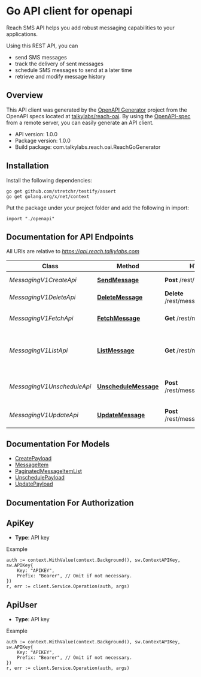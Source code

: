 # Go API client for openapi

Reach SMS API helps you add robust messaging capabilities to your applications.

Using this REST API, you can
* send SMS messages
* track the delivery of sent messages
* schedule SMS messages to send at a later time
* retrieve and modify message history

## Overview
This API client was generated by the [OpenAPI Generator](https://openapi-generator.tech) project from the OpenAPI specs located at [talkylabs/reach-oai](https://github.com/talkylabs/reach-oai/tree/main/spec).  By using the [OpenAPI-spec](https://www.openapis.org/) from a remote server, you can easily generate an API client.

- API version: 1.0.0
- Package version: 1.0.0
- Build package: com.talkylabs.reach.oai.ReachGoGenerator

## Installation

Install the following dependencies:

```shell
go get github.com/stretchr/testify/assert
go get golang.org/x/net/context
```

Put the package under your project folder and add the following in import:

```golang
import "./openapi"
```

## Documentation for API Endpoints

All URIs are relative to *https://api.reach.talkylabs.com*

Class | Method | HTTP request | Description
------------ | ------------- | ------------- | -------------
*MessagingV1CreateApi* | [**SendMessage**](docs/MessagingV1CreateApi.md#sendmessage) | **Post** /rest/messaging/v1/create | send a message
*MessagingV1DeleteApi* | [**DeleteMessage**](docs/MessagingV1DeleteApi.md#deletemessage) | **Delete** /rest/messaging/v1/delete | delete a message
*MessagingV1FetchApi* | [**FetchMessage**](docs/MessagingV1FetchApi.md#fetchmessage) | **Get** /rest/messaging/v1/fetch | fetch a message record
*MessagingV1ListApi* | [**ListMessage**](docs/MessagingV1ListApi.md#listmessage) | **Get** /rest/messaging/v1/list | list message that match some criteria
*MessagingV1UnscheduleApi* | [**UnscheduleMessage**](docs/MessagingV1UnscheduleApi.md#unschedulemessage) | **Post** /rest/messaging/v1/unschedule | cancel a previously scheduled message
*MessagingV1UpdateApi* | [**UpdateMessage**](docs/MessagingV1UpdateApi.md#updatemessage) | **Post** /rest/messaging/v1/update | update the content of a message


## Documentation For Models

 - [CreatePayload](docs/CreatePayload.md)
 - [MessageItem](docs/MessageItem.md)
 - [PaginatedMessageItemList](docs/PaginatedMessageItemList.md)
 - [UnschedulePayload](docs/UnschedulePayload.md)
 - [UpdatePayload](docs/UpdatePayload.md)


## Documentation For Authorization



## ApiKey

- **Type**: API key

Example

```golang
auth := context.WithValue(context.Background(), sw.ContextAPIKey, sw.APIKey{
    Key: "APIKEY",
    Prefix: "Bearer", // Omit if not necessary.
})
r, err := client.Service.Operation(auth, args)
```


## ApiUser

- **Type**: API key

Example

```golang
auth := context.WithValue(context.Background(), sw.ContextAPIKey, sw.APIKey{
    Key: "APIKEY",
    Prefix: "Bearer", // Omit if not necessary.
})
r, err := client.Service.Operation(auth, args)
```

